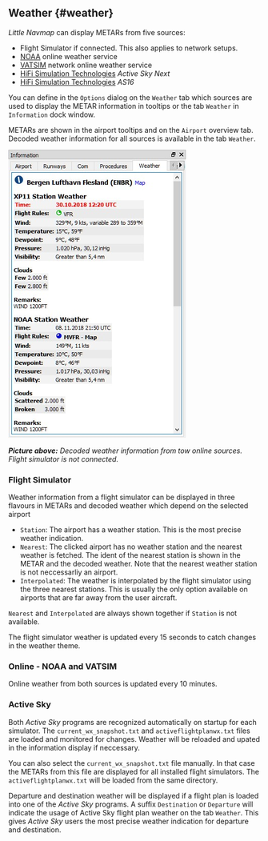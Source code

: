 ## Weather {#weather}

_Little Navmap_ can display METARs from five sources:

*   Flight Simulator if connected. This also applies to network setups.
*   [NOAA](http://www.weather.gov) online weather service
*   [VATSIM](http://www.vatsim.net) network online weather service
*   [HiFi Simulation Technologies](http://www.hifisimtech.com) _Active Sky Next_
*   [HiFi Simulation Technologies](http://www.hifisimtech.com) _AS16_

You can define in the `Options` dialog on the `Weather` tab which sources are used to display the METAR
information in tooltips or the tab `Weather` in `Information` dock window.

METARs are shown in the airport tooltips and on the `Airport` overview tab. Decoded weather information
for all sources is available in the tab `Weather`.

![Weather tab](../images/weather.jpg "Weather tab")

_**Picture above:** Decoded weather information from tow online sources. Flight simulator is not connected._

### Flight Simulator

Weather information from a flight simulator can be displayed in three flavours in METARs and decoded weather which depend on
the selected airport

* `Station`: The airport has a weather station. This is the most precise weather indication.
* `Nearest`: The clicked airport has no weather station and the nearest weather is fetched. The ident of the
 nearest station is shown in the METAR and the decoded weather. Note that the nearest weather station is not neccessarliy an airport.
* `Interpolated`: The weather is interpolated by the flight simulator using the three nearest stations.
  This is usually the only option available on airports that are far away from the user aircraft.

`Nearest` and `Interpolated` are always shown together if `Station` is not available.

The flight simulator weather is updated every 15 seconds to catch changes in the weather theme.

### Online - NOAA and VATSIM

Online weather from both sources is updated every 10 minutes.

### Active Sky

Both _Active Sky_ programs are recognized automatically on startup for each simulator.
The `current_wx_snapshot.txt` and `activeflightplanwx.txt` files are loaded and monitored for changes. Weather will be reloaded and upated in the
information display if neccessary.

You can also select the `current_wx_snapshot.txt` file manually. In that case the
METARs from this file are displayed for all installed flight simulators. The `activeflightplanwx.txt` will be loaded
from the same directory.

Departure and destination weather will be displayed if a flight plan is loaded into one of the
_Active Sky_ programs. A suffix `Destination` or `Departure` will indicate the usage of Active Sky flight plan weather
on the tab `Weather`. This gives _Active Sky_ users the most precise weather indication for departure and destination.

